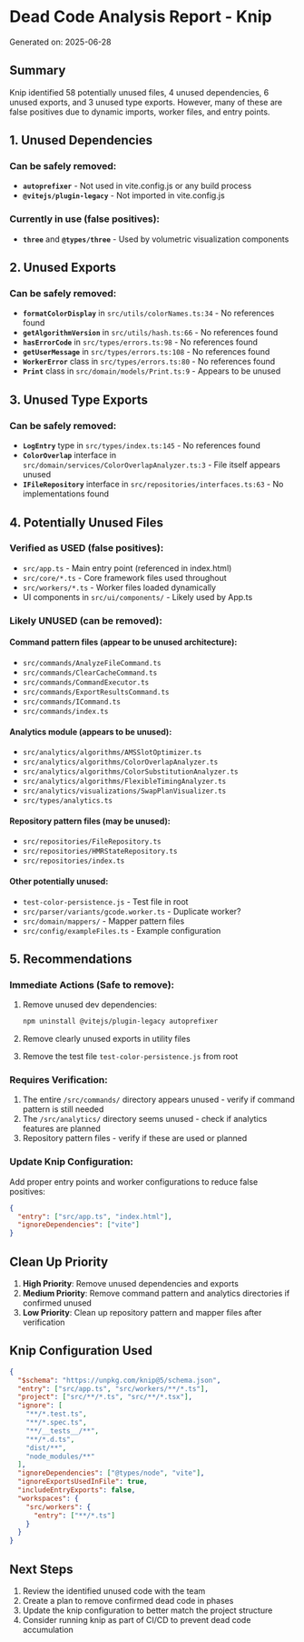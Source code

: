# Dead Code Analysis Report - Knip

Generated on: 2025-06-28

## Summary

Knip identified 58 potentially unused files, 4 unused dependencies, 6 unused exports, and 3 unused type exports. However, many of these are false positives due to dynamic imports, worker files, and entry points.

## 1. Unused Dependencies

### Can be safely removed:

- **`autoprefixer`** - Not used in vite.config.js or any build process
- **`@vitejs/plugin-legacy`** - Not imported in vite.config.js

### Currently in use (false positives):

- **`three`** and **`@types/three`** - Used by volumetric visualization components

## 2. Unused Exports

### Can be safely removed:

- **`formatColorDisplay`** in `src/utils/colorNames.ts:34` - No references found
- **`getAlgorithmVersion`** in `src/utils/hash.ts:66` - No references found
- **`hasErrorCode`** in `src/types/errors.ts:98` - No references found
- **`getUserMessage`** in `src/types/errors.ts:108` - No references found
- **`WorkerError`** class in `src/types/errors.ts:80` - No references found
- **`Print`** class in `src/domain/models/Print.ts:9` - Appears to be unused

## 3. Unused Type Exports

### Can be safely removed:

- **`LogEntry`** type in `src/types/index.ts:145` - No references found
- **`ColorOverlap`** interface in `src/domain/services/ColorOverlapAnalyzer.ts:3` - File itself appears unused
- **`IFileRepository`** interface in `src/repositories/interfaces.ts:63` - No implementations found

## 4. Potentially Unused Files

### Verified as USED (false positives):

- `src/app.ts` - Main entry point (referenced in index.html)
- `src/core/*.ts` - Core framework files used throughout
- `src/workers/*.ts` - Worker files loaded dynamically
- UI components in `src/ui/components/` - Likely used by App.ts

### Likely UNUSED (can be removed):

#### Command pattern files (appear to be unused architecture):

- `src/commands/AnalyzeFileCommand.ts`
- `src/commands/ClearCacheCommand.ts`
- `src/commands/CommandExecutor.ts`
- `src/commands/ExportResultsCommand.ts`
- `src/commands/ICommand.ts`
- `src/commands/index.ts`

#### Analytics module (appears to be unused):

- `src/analytics/algorithms/AMSSlotOptimizer.ts`
- `src/analytics/algorithms/ColorOverlapAnalyzer.ts`
- `src/analytics/algorithms/ColorSubstitutionAnalyzer.ts`
- `src/analytics/algorithms/FlexibleTimingAnalyzer.ts`
- `src/analytics/visualizations/SwapPlanVisualizer.ts`
- `src/types/analytics.ts`

#### Repository pattern files (may be unused):

- `src/repositories/FileRepository.ts`
- `src/repositories/HMRStateRepository.ts`
- `src/repositories/index.ts`

#### Other potentially unused:

- `test-color-persistence.js` - Test file in root
- `src/parser/variants/gcode.worker.ts` - Duplicate worker?
- `src/domain/mappers/` - Mapper pattern files
- `src/config/exampleFiles.ts` - Example configuration

## 5. Recommendations

### Immediate Actions (Safe to remove):

1. Remove unused dev dependencies:

   ```bash
   npm uninstall @vitejs/plugin-legacy autoprefixer
   ```

2. Remove clearly unused exports in utility files

3. Remove the test file `test-color-persistence.js` from root

### Requires Verification:

1. The entire `/src/commands/` directory appears unused - verify if command pattern is still needed
2. The `/src/analytics/` directory seems unused - check if analytics features are planned
3. Repository pattern files - verify if these are used or planned

### Update Knip Configuration:

Add proper entry points and worker configurations to reduce false positives:

```json
{
  "entry": ["src/app.ts", "index.html"],
  "ignoreDependencies": ["vite"]
}
```

## Clean Up Priority

1. **High Priority**: Remove unused dependencies and exports
2. **Medium Priority**: Remove command pattern and analytics directories if confirmed unused
3. **Low Priority**: Clean up repository pattern and mapper files after verification

## Knip Configuration Used

```json
{
  "$schema": "https://unpkg.com/knip@5/schema.json",
  "entry": ["src/app.ts", "src/workers/**/*.ts"],
  "project": ["src/**/*.ts", "src/**/*.tsx"],
  "ignore": [
    "**/*.test.ts",
    "**/*.spec.ts",
    "**/__tests__/**",
    "**/*.d.ts",
    "dist/**",
    "node_modules/**"
  ],
  "ignoreDependencies": ["@types/node", "vite"],
  "ignoreExportsUsedInFile": true,
  "includeEntryExports": false,
  "workspaces": {
    "src/workers": {
      "entry": ["**/*.ts"]
    }
  }
}
```

## Next Steps

1. Review the identified unused code with the team
2. Create a plan to remove confirmed dead code in phases
3. Update the knip configuration to better match the project structure
4. Consider running knip as part of CI/CD to prevent dead code accumulation
